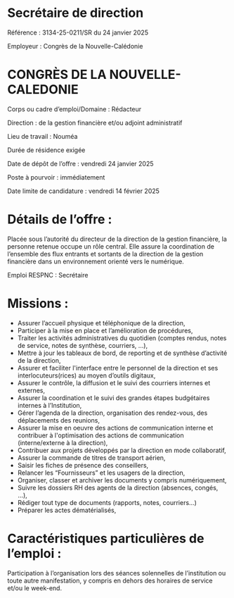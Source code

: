 # Secrétaire de direction

Référence : 3134-25-0211/SR du 24 janvier 2025

Employeur : Congrès de la Nouvelle-Calédonie

# CONGRÈS DE LA NOUVELLE-CALEDONIE

Corps ou cadre d’emploi/Domaine : Rédacteur

Direction : de la gestion financière et/ou adjoint administratif

Lieu de travail : Nouméa

Durée de résidence exigée

Date de dépôt de l’offre : vendredi 24 janvier 2025

Poste à pourvoir : immédiatement

Date limite de candidature : vendredi 14 février 2025

# Détails de l’offre :

Placée sous l’autorité du directeur de la direction de la gestion financière, la personne retenue occupe un rôle central. Elle assure la coordination de l’ensemble des flux entrants et sortants de la direction de la gestion financière dans un environnement orienté vers le numérique.

Emploi RESPNC : Secrétaire

# Missions :

- Assurer l’accueil physique et téléphonique de la direction,
- Participer à la mise en place et l’amélioration de procédures,
- Traiter les activités administratives du quotidien (comptes rendus, notes de service, notes de synthèse, courriers, …),
- Mettre à jour les tableaux de bord, de reporting et de synthèse d’activité de la direction,
- Assurer et faciliter l'interface entre le personnel de la direction et ses interlocuteurs(rices) au moyen d’outils digitaux,
- Assurer le contrôle, la diffusion et le suivi des courriers internes et externes,
- Assurer la coordination et le suivi des grandes étapes budgétaires internes à l’Institution,
- Gérer l’agenda de la direction, organisation des rendez-vous, des déplacements des reunions,
- Assurer la mise en oeuvre des actions de communication interne et contribuer à l'optimisation des actions de communication (interne/externe à la direction),
- Contribuer aux projets développés par la direction en mode collaboratif,
- Assurer la commande de titres de transport aérien,
- Saisir les fiches de présence des conseillers,
- Relancer les “Fournisseurs” et les usagers de la direction,
- Organiser, classer et archiver les documents y compris numériquement,
- Suivre les dossiers RH des agents de la direction (absences, congés, …),
- Rédiger tout type de documents (rapports, notes, courriers…)
- Préparer les actes dématérialisés,

# Caractéristiques particulières de l’emploi :

Participation à l’organisation lors des séances solennelles de l’institution ou toute autre manifestation, y compris en dehors des horaires de service et/ou le week-end.